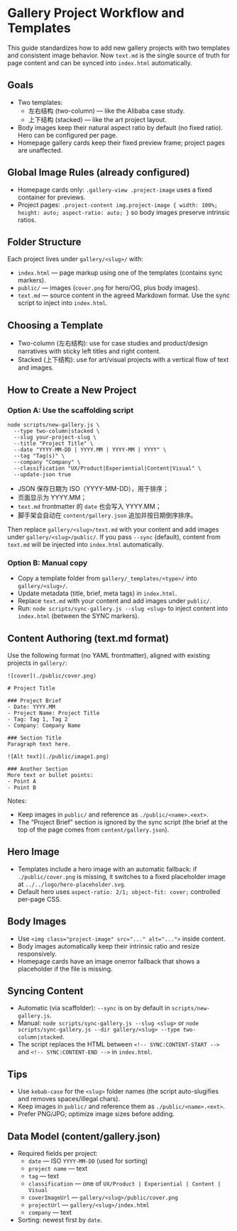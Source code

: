 # Gallery Project Workflow and Templates

This guide standardizes how to add new gallery projects with two templates and consistent image behavior. Now `text.md` is the single source of truth for page content and can be synced into `index.html` automatically.

## Goals
- Two templates:
  - 左右结构 (two-column) — like the Alibaba case study.
  - 上下结构 (stacked) — like the art project layout.
- Body images keep their natural aspect ratio by default (no fixed ratio). Hero can be configured per page.
- Homepage gallery cards keep their fixed preview frame; project pages are unaffected.

## Global Image Rules (already configured)
- Homepage cards only: `.gallery-view .project-image` uses a fixed container for previews.
- Project pages: `.project-content img.project-image { width: 100%; height: auto; aspect-ratio: auto; }` so body images preserve intrinsic ratios.

## Folder Structure
Each project lives under `gallery/<slug>/` with:
- `index.html` — page markup using one of the templates (contains sync markers).
- `public/` — images (`cover.png` for hero/OG, plus body images).
- `text.md` — source content in the agreed Markdown format. Use the sync script to inject into `index.html`.

## Choosing a Template
- Two-column (左右结构): use for case studies and product/design narratives with sticky left titles and right content.
- Stacked (上下结构): use for art/visual projects with a vertical flow of text and images.

## How to Create a New Project

### Option A: Use the scaffolding script
```
node scripts/new-gallery.js \
  --type two-column|stacked \
  --slug your-project-slug \
  --title "Project Title" \
  --date "YYYY-MM-DD | YYYY.MM | YYYY-MM | YYYY" \
  --tag "Tag(s)" \
  --company "Company" \
  --classification "UX/Product|Experiential|Content|Visual" \
  --update-json true
```
- JSON 保存日期为 ISO（YYYY-MM-DD），用于排序；
- 页面显示为 YYYY.MM；
- `text.md` frontmatter 的 `date` 也会写入 YYYY.MM；
- 脚手架会自动在 `content/gallery.json` 追加并按日期倒序排序。

Then replace `gallery/<slug>/text.md` with your content and add images under `gallery/<slug>/public/`.
If you pass `--sync` (default), content from `text.md` will be injected into `index.html` automatically.

### Option B: Manual copy
- Copy a template folder from `gallery/_templates/<type>/` into `gallery/<slug>/`.
- Update metadata (title, brief, meta tags) in `index.html`.
- Replace `text.md` with your content and add images under `public/`.
- Run: `node scripts/sync-gallery.js --slug <slug>` to inject content into `index.html` (between the SYNC markers).

## Content Authoring (text.md format)
Use the following format (no YAML frontmatter), aligned with existing projects in `gallery/`:

```
![cover](./public/cover.png)

# Project Title

### Project Brief
- Date: YYYY.MM
- Project Name: Project Title
- Tag: Tag 1, Tag 2
- Company: Company Name

### Section Title
Paragraph text here.

![Alt text](./public/image1.png)

### Another Section
More text or bullet points:
- Point A
- Point B
```

Notes:
- Keep images in `public/` and reference as `./public/<name>.<ext>`.
- The “Project Brief” section is ignored by the sync script (the brief at the top of the page comes from `content/gallery.json`).

## Hero Image
- Templates include a hero image with an automatic fallback: if `./public/cover.png` is missing, it switches to a fixed placeholder image at `../../logo/hero-placeholder.svg`.
- Default hero uses `aspect-ratio: 2/1; object-fit: cover;` controlled per-page CSS.

## Body Images
- Use `<img class="project-image" src="..." alt="...">` inside content.
- Body images automatically keep their intrinsic ratio and resize responsively.
- Homepage cards have an image onerror fallback that shows a placeholder if the file is missing.

## Syncing Content
- Automatic (via scaffolder): `--sync` is on by default in `scripts/new-gallery.js`.
- Manual: `node scripts/sync-gallery.js --slug <slug>` or `node scripts/sync-gallery.js --dir gallery/<slug> --type two-column|stacked`.
- The script replaces the HTML between `<!-- SYNC:CONTENT-START -->` and `<!-- SYNC:CONTENT-END -->` in `index.html`.

## Tips
- Use `kebab-case` for the `<slug>` folder names (the script auto-slugifies and removes spaces/illegal chars).
- Keep images in `public/` and reference them as `./public/<name>.<ext>`.
- Prefer PNG/JPG; optimize image sizes before adding.

## Data Model (content/gallery.json)
- Required fields per project:
  - `date` — ISO `YYYY-MM-DD` (used for sorting)
  - `project name` — text
  - `tag` — text
  - `classification` — one of `UX/Product | Experiential | Content | Visual`
  - `coverImageUrl` — `gallery/<slug>/public/cover.png`
  - `projectUrl` — `gallery/<slug>/index.html`
  - `company` — text
- Sorting: newest first by `date`.
